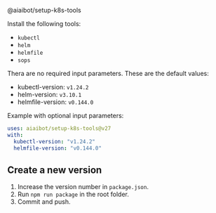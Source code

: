 @aiaibot/setup-k8s-tools

Install the following tools:
* `kubectl`
* `helm`
* `helmfile`
* `sops`


Thera are no required input parameters. These are the default values:
- kubectl-version: `v1.24.2`
- helm-version: `v3.10.1`
- helmfile-version: `v0.144.0`

Example with optional input parameters:

```yaml
uses: aiaibot/setup-k8s-tools@v27
with:
  kubectl-version: "v1.24.2"
  helmfile-version: "v0.144.0"
```

## Create a new version
1. Increase the version number in `package.json`.
2. Run `npm run package` in the root folder.
3. Commit and push.
